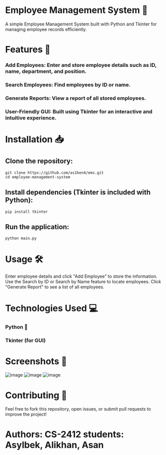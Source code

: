 # Employee Management System 🏢
A simple Employee Management System built with Python and Tkinter for managing employee records efficiently.

# Features 🚀
### Add Employees: Enter and store employee details such as ID, name, department, and position.
### Search Employees: Find employees by ID or name.
### Generate Reports: View a report of all stored employees.
### User-Friendly GUI: Built using Tkinter for an interactive and intuitive experience.
# Installation 📥
## Clone the repository:
    git clone https://github.com/as1ken4/ems.git
    cd employee-management-system
                          
## Install dependencies (Tkinter is included with Python):
    pip install tkinter
## Run the application:
    python main.py
# Usage 🛠️
Enter employee details and click "Add Employee" to store the information.
Use the Search by ID or Search by Name feature to locate employees.
Click "Generate Report" to see a list of all employees.
# Technologies Used 💻
### Python 🐍
### Tkinter (for GUI)
# Screenshots 📸

![image](https://github.com/user-attachments/assets/db17ac99-d8e9-40a7-89d9-d39f25d59a56)
![image](https://github.com/user-attachments/assets/fdfc0e3e-37fe-4b7a-a7e3-e114acefc7df)
![image](https://github.com/user-attachments/assets/317ca011-d112-4d23-8df9-e8565a3d417d)

# Contributing 🤝
Feel free to fork this repository, open issues, or submit pull requests to improve the project!

# Authors: CS-2412 students: Asylbek, Alikhan, Asan
